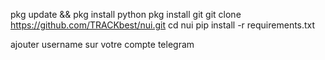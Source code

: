 pkg update && pkg install python 
pkg install git 
git clone https://github.com/TRACKbest/nui.git
cd nui
pip install -r requirements.txt

ajouter username sur votre compte telegram
